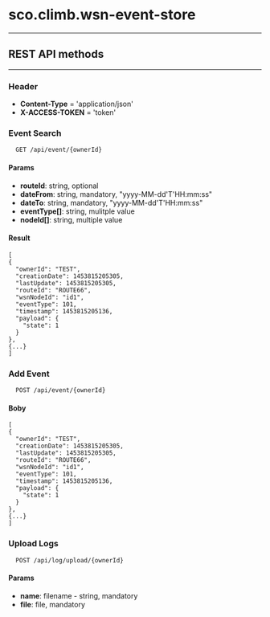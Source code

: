 # sco.climb.wsn-event-store
----------
## REST API methods
----------
### Header
  - **Content-Type** = 'application/json'
  - **X-ACCESS-TOKEN** = 'token'

### Event Search 
```
  GET /api/event/{ownerId}
```

#### Params
  - **routeId**: string, optional
  - **dateFrom**: string, mandatory, "yyyy-MM-dd'T'HH:mm:ss"
  - **dateTo**: string, mandatory, "yyyy-MM-dd'T'HH:mm:ss"
  - **eventType[]**: string, mulitple value 
  - **nodeId[]**: string, multiple value

#### Result
    [
    {
      "ownerId": "TEST",
      "creationDate": 1453815205305,
      "lastUpdate": 1453815205305,
      "routeId": "ROUTE66",
      "wsnNodeId": "id1",
      "eventType": 101,
      "timestamp": 1453815205136,
      "payload": {
        "state": 1
      }
    },
    {...}
    ]

### Add Event 
```
  POST /api/event/{ownerId}
```

#### Boby
    [
    {
      "ownerId": "TEST",
      "creationDate": 1453815205305,
      "lastUpdate": 1453815205305,
      "routeId": "ROUTE66",
      "wsnNodeId": "id1",
      "eventType": 101,
      "timestamp": 1453815205136,
      "payload": {
        "state": 1
      }
    },
    {...}
    ]
    
### Upload Logs
```
  POST /api/log/upload/{ownerId}
```

#### Params
  - **name**: filename - string, mandatory
  - **file**: file, mandatory
